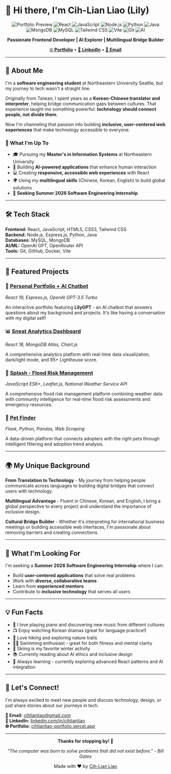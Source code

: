 # 👋 Hi there, I'm Cih-Lian Liao (Lily)

<div align="center">

![Portfolio Preview](https://img.shields.io/badge/Portfolio-Live-brightgreen?style=for-the-badge)
![React](https://img.shields.io/badge/React-19-blue?style=for-the-badge&logo=react)
![JavaScript](https://img.shields.io/badge/JavaScript-ES6+-yellow?style=for-the-badge&logo=javascript)
![Node.js](https://img.shields.io/badge/Node.js-Express-green?style=for-the-badge&logo=node.js)
![Python](https://img.shields.io/badge/Python-3.x-blue?style=for-the-badge&logo=python)
![Java](https://img.shields.io/badge/Java-Programming-orange?style=for-the-badge&logo=java)
![MongoDB](https://img.shields.io/badge/MongoDB-Database-green?style=for-the-badge&logo=mongodb)
![MySQL](https://img.shields.io/badge/MySQL-Database-blue?style=for-the-badge&logo=mysql)
![Tailwind CSS](https://img.shields.io/badge/Tailwind-CSS-38B2AC?style=for-the-badge&logo=tailwind-css)
![Vite](https://img.shields.io/badge/Vite-Fast-646CFF?style=for-the-badge&logo=vite)
![Git](https://img.shields.io/badge/Git-Version%20Control-F05032?style=for-the-badge&logo=git)
![AI](https://img.shields.io/badge/AI-Powered-orange?style=for-the-badge&logo=openai)

**Passionate Frontend Developer | AI Explorer | Multilingual Bridge Builder**

[🌐 **Portfolio**](https://cihlianliao-portfolio.vercel.app) • [💼 **LinkedIn**](https://www.linkedin.com/in/cihlianliao) • [📧 **Email**](mailto:cihlianliao@gmail.com)

</div>

---

## 🌟 About Me

I'm a **software engineering student** at Northeastern University Seattle, but my journey to tech wasn't a straight line. 

Originally from Taiwan, I spent years as a **Korean-Chinese translator and interpreter**, helping bridge communication gaps between cultures. That experience taught me something powerful: **technology should connect people, not divide them**.

Now I'm channeling that passion into building **inclusive, user-centered web experiences** that make technology accessible to everyone.

### 🎯 What I'm Up To

- 🎓 Pursuing my **Master's in Information Systems** at Northeastern University
- 🤖 Building **AI-powered applications** that enhance human interaction
- 💻 Creating **responsive, accessible web experiences** with React
- 🌍 Using my **multilingual skills** (Chinese, Korean, English) to build global solutions
- 🎯 **Seeking Summer 2026 Software Engineering Internship**

---

## 🛠️ Tech Stack

**Frontend:** React, JavaScript, HTML5, CSS3, Tailwind CSS  
**Backend:** Node.js, Express.js, Python, Java  
**Databases:** MySQL, MongoDB  
**AI/ML:** OpenAI GPT, OpenRouter API  
**Tools:** Git, GitHub, Docker, Vite  

---

## 🚀 Featured Projects

### 🤖 [Personal Portfolio + AI Chatbot](https://cihlianliao-portfolio.vercel.app)
*React 19, Express.js, OpenAI GPT-3.5 Turbo*

An interactive portfolio featuring **LilyGPT** - an AI chatbot that answers questions about my background and projects. It's like having a conversation with my digital self!

### 📊 [Sneat Analytics Dashboard](https://sneat-cihlianliao.vercel.app)
*React 18, MongoDB Atlas, Chart.js*

A comprehensive analytics platform with real-time data visualization, dark/light mode, and 95+ Lighthouse score.

### 🌊 [Splash - Flood Risk Management](https://cih-lian-liao.github.io/splash)
*JavaScript ES6+, Leaflet.js, National Weather Service API*

A comprehensive flood risk management platform combining weather data with community intelligence for real-time flood risk assessments and emergency resources.

### 🐾 [Pet Finder](https://pet-finder-idta.onrender.com)
*Flask, Python, Pandas, Web Scraping*

A data-driven platform that connects adopters with the right pets through intelligent filtering and adoption trend analysis.

---

## 🌍 My Unique Background

**From Translation to Technology** - My journey from helping people communicate across languages to building digital bridges that connect users with technology.

**Multilingual Advantage** - Fluent in Chinese, Korean, and English, I bring a global perspective to every project and understand the importance of inclusive design.

**Cultural Bridge Builder** - Whether it's interpreting for international business meetings or building accessible web interfaces, I'm passionate about removing barriers and creating connections.

---

## 🎯 What I'm Looking For

I'm seeking a **Summer 2026 Software Engineering Internship** where I can:

- Build **user-centered applications** that solve real problems
- Work with **diverse, collaborative teams**
- Learn from **experienced mentors**
- Contribute to **inclusive technology** that serves all users

---

## 💡 Fun Facts

- 🎹 I love playing piano and discovering new music from different cultures
- 📺 Enjoy watching Korean dramas (great for language practice!)
- 🥾 Love hiking and exploring nature trails
- 🏊‍♀️ Swimming enthusiast - great for both fitness and mental clarity
- 🎿 Skiing is my favorite winter activity
- 📚 Currently reading about AI ethics and inclusive design
- 🌱 Always learning - currently exploring advanced React patterns and AI integration

---

## 🤝 Let's Connect!

I'm always excited to meet new people and discuss technology, design, or just share stories about our journeys in tech.

**📧 Email:** [cihlianliao@gmail.com](mailto:cihlianliao@gmail.com)  
**💼 LinkedIn:** [linkedin.com/in/cihlianliao](https://linkedin.com/in/cihlianliao)  
**🌐 Portfolio:** [cihlianliao-portfolio.vercel.app](https://cihlianliao-portfolio.vercel.app)  

---

<div align="center">

**Thanks for stopping by! 👋**

*"The computer was born to solve problems that did not exist before." - Bill Gates*

Made with ❤️ by [Cih-Lian Liao](https://github.com/cih-lian-liao)

</div>